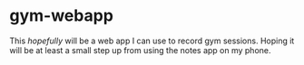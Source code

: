 # gym-webapp

This _hopefully_ will be a web app I can use to record gym sessions. Hoping it will be at least a
small step up from using the notes app on my phone. 
